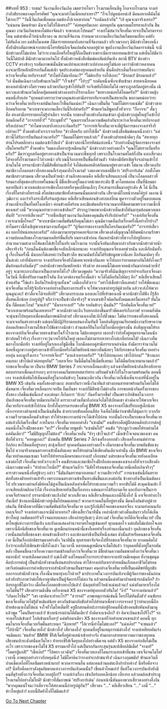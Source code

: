 ##บทที่ 953 : รถชน!
วันงานเลี้ยงวันเกิด
เขตฮว๋ายโหรว โรงแรมเอี้ยนซีหู
ไกลจากโรงแรม จางเย่กำลังขับรถพลางคุยโทรศัพท์
“คุณจะมาทำไมเนี่ยเหล่าเหรา?”
“ก็จะไปดูหน่อยน่ะสิ มีคนอยากตีฉันไม่ใช่เรอะ?”
“วันนี้วันเกิดเพื่อนผม ผมต้องไปเจอเขาก่อน”
“รอฉันแล้วกัน”
“เฮ้ คุณจะมาจริงเหรอ?”
“แน่นอน มีคนท้ามา ฉันจะไม่ไปได้เหรอ?”
“ค่อยคุยกันเถอะ ค่อยคุยกัน คุณรอผมโทรหาแล้วกัน ขืนคุณมา งานวันเกิดเขาคงไม่ต้องจัดแล้ว จะพาลเละไปหมด!”
จางเย่ไม่สนว่าเจี่ยงฮั่นเวยจะเป็นใครมาจากไหน แต่เขาต้องไว้หน้าเสี่ยวตง
ณ สถานที่จัดงาน
กำหนดเวลางานเลี้ยงวันเกิดเริ่มตอนเที่ยง แต่ยังไม่ทันถึงเวลา แค่สิบโมงเศษ ก็มีดาราทยอยมาถึงสถานที่จัดงานแล้ว บริเวณรอบๆ มีนักข่าวโขยงหนึ่ง ทั้งยังมีรถสัมภาษณ์จากสถานีโทรทัศน์อีกเจ็ดแปดคันจอดอยู่ด้วย
พูดถึงงานเลี้ยงวันเกิดดาราเช่นนี้ จะมีนักข่าวมาก็ไม่แปลก ไม่ว่าจะงานเล็กหรือใหญ่ก็ถือเป็นข่าวเพราะมีดาราหลายคนเข้าร่วม แต่เห็นได้ชัดว่าวันนี้ไม่ปกติ มีนักข่าวมามากเกินไป ทั้งนักข่าวหนังสือพิมพ์คอลัมน์บันเทิง สถานี BTV ช่องข่าว CCTV ตรงข้างๆ รถสัมภาษณ์นั้นมีขวดเปล่าและห่อข้าวเปล่ากองอยู่ไม่น้อย เดาว่านักข่าวหลายคนคงจะมาปักหลักเฝ้ารอกันตั้งแต่เช้า จุดประสงค์ของทุกคนคล้ายกัน นั่นคือประเด็นเรื่องการพบกันระหว่างเจี่ยงฮั่นเวยกับจางเย่!
“ทำไมยังไม่มาอีกนะ?”
“ไม่ต้องรีบ รอไปเถอะ”
“มีรถมา! มีรถมาแล้ว!”
“เอ๋ นั่นมันเฉินกวงกับฟ่านเหวินลี่!”
“เร็วเข้า!”
“ไปๆๆ!”
รถคันหนึ่งเพิ่งจะขับเข้ามา สายตาเฉียบคมของเหล่านักข่าวก็ตรวจพบ แล้วพากันกรูเข้าไปทันที!
รถจึงขยับไปต่อไม่ได้ เพราะถูกสกัดอยู่ตรงนั้น
เฉินกวงและฟ่านเหวินลี่กดปุ่มลดหน้าต่างลงอย่างไร้ทางเลือก “ขอทางหน่อยได้ไหมครับ?”
นักข่าวหญิงคนหนึ่งรีบเอ่ย “ทุกคนต่างทราบว่าพวกคุณสองสามีภรรยากับจางเย่เป็นสหายกัน ขอถามหน่อยว่าระหว่างเจี่ยงฮั่นเวยกับจางเย่มันเกิดอะไรขึ้นกันแน่คะ?”
เฉินกวงฝืนยิ้ม “ผมก็ไม่ทราบแน่ชัด”
นักข่าวชายอีกคนรีบถาม “พวกเขาจะมางานเลี้ยงวันนี้รึเปล่าครับ?”
ฟ่านเหวินลี่พูดกลั้วหัวเราะ “ก็อาจจะ”
สั้นๆ คือ สองสามีภรรยาตอบไม่รู้ท่าเดียว
จากนั้น รถของฮั่วตงฟางก็แล่นเข้ามา
ฝูงนักข่าวกลุ่มใหญ่วิ่งเข้าไปล้อมอีกครั้ง!
“อาจารย์ฮั่ว!”
“ประมุขฮั่ว!”
“คุณทราบเรื่องความขัดแย้งกันระหว่างเจี่ยงฮั่นเวยกับจางเย่หรือเปล่าคะ!”
“ทำไมพวกเขาถึงทะเลาะกันครับ?”
“อาจารย์เจี่ยงฮั่นเวยจะตีผู้จัดการของจางเย่จริงรึเปล่าคะ?”
ฮั่วตงฟางหัวเราะราบเรียบ “ข่าวลือครับ อย่าไปเชื่อ”
นักข่าวหนังสือพิมพ์คนหนึ่งกล่าว “แต่ข่าวนี้ได้รับการยืนยันแล้วนะครับ?”
“งั้นผมก็ไม่ทราบแล้วล่ะ” ฮั่วตงฟางส่ายหน้าติดๆ กัน “สหายทุกท่านโปรดหลีกทาง ผมต้องเข้าไปแล้ว”
นักข่าวสถานีโทรทัศน์แห่งหนึ่ง “ถ้าอย่างนั้นผู้จัดการของจางเย่เป็นใครครับ?”
ฮั่วตงฟาง “ผมเองก็อยากรู้เหมือนกัน”
นักข่าวกล่าวอย่างตกใจ “คุณก็ไม่ทราบงั้นหรือครับ?”
มีดาราถูกสกัดอยู่ตรงทางเข้าเป็นจำนวนมากขึ้นทุกที
เพราะเป็นโรงแรมสไตล์กึ่งปิด และเสี่ยวตงได้จองทั้งโรงแรมเอาไว้ล่วงหน้า บริเวณนี้จึงกลายเป็นพื้นที่ส่วนตัว จำต้องมีบัตรเชิญจึงจะผ่านเข้าไปด้านในได้ บรรดานักข่าวไม่มีสิทธิ์ผ่านเข้าไป จึงได้แต่คอยดักสกัดคนอยู่ตรงทางเข้า
ไม่นาน เสี่ยวตงกับสมาชิกวงไอดอลสาวอีกสองคนก็เร่งรุดมาถึงโรงแรม!
วงของพวกเธอมีชื่อว่า ‘สปริงการ์เด้น’ ก่อตั้งโดยสมาชิกสาวสามคน เสี่ยวตงเป็นหัวหน้า ส่วนอีกสองคนคือ หลีเสี่ยวเสียนและเอมี่ เป็นวงไอดอลสาวที่ร้อนแรงที่สุดของประเทศในขณะนี้ มีชื่อเสียงอยู่ในแถวหน้าของระดับ B มาโดยตลอด เป็นที่นิยมมาหลายปีแล้ว พวกเธอต้องการเพียงโอกาสหรือจุดเปลี่ยนเล็กๆ ก็จะสามารถขึ้นมาอยู่ระดับ A ได้ นี่เป็นเรื่องที่ใครต่างก็ทราบดี สไตล์ของสมาชิกทั้งสามคนนั้นแตกต่างกัน เสี่ยวตงมีใบหน้ากลมได้รูป งดงาม มีวุฒิภาวะ และร่าเริงกระตือรือร้นอยู่เสมอ หลีเสี่ยวเสียนค่อนข้างสงบเสงี่ยม พูดจาวางตัวอยู่ในแบบแผน ส่วนเอมี่จะเป็นสไตล์โฉบเฉี่ยว ค่อนข้างเผ็ดร้อน และมีแฟนคลับจำนวนมากที่ติดตามเพราะความเซ็กซี่ของเธอ!
เอมี่ “พวกคุณอย่าขวางทางเข้าสิคะ!”
ปรากฏว่าพอพวกนักข่าวเห็นเข้าก็หันมารุมล้อมพวกเธอทันที!
“อาจารย์เสี่ยวตง!”
“รายชื่อเชิญร่วมงานวันเกิดของคุณมันจริงรึเปล่าครับ!”
“จางเย่กับเจี่ยงฮั่นเวยจะมาเมื่อไรคะ!”
“พวกเขามีความสัมพันธ์กับคุณไม่เลว คุณมีความเห็นกับเรื่องครั้งนี้อย่างไรบ้าง? ทำไมคราวนี้ถึงเชิญพวกเขามางานทั้งคู่คะ?”
“ผู้จัดการของจางเย่เป็นใครกันแน่ครับ?”
“อาจารย์เสี่ยวตง บอกใบ้หน่อยเถอะครับ!”
กล้องมากมายรุมรอคอยจับภาพ
เสี่ยวตงส่งสัญญาณให้ทีมพนักงานรักษาความปลอดภัยของโรงแรมมาเคลียร์พื้นที่บริเวณทางเข้าก่อน กันเหล่านักข่าวที่ขวางไปอยู่อีกทาง อำนวยความสะดวกให้แขกได้เข้าไปในบริเวณโรงแรม จากนั้นจึงหันกลับมากล่าวกับพวกนักข่าวด้วยน้ำเสียงจริงจัง “ก่อนอื่นฉันต้องขอชี้แจงสักเล็กน้อยนะคะ จางเย่กับคุณอาเจี่ยงเคยช่วยฉัน และดีกับฉันทั้งคู่ เรื่องในครั้งนี้ ฉันบอกได้เลยค่ะว่าเป็นข่าวลือ ขนาดฉันยังไม่ได้รับข้อมูลพวกนี้เลย ลือกันมาผิดๆ ทั้งนั้นล่ะค่ะ เท่าที่ฉันทราบ จางเย่กับอาเจี่ยงยังไม่เคยเจอหน้ากันเลย จะไปบอกว่าบาดหมางกันได้ยังไงคะ? มันย้อนแย้งกันชัดๆ!”
เหล่านักข่าวพากันพยักหน้า
จริงด้วย สองคนนี้ไม่เคยเจอหน้ากันมาก่อนด้วยซ้ำ!
อยู่ๆ จะมาทะเลาะกันเอาเป็นเอาตายได้ไง?
เสี่ยวตงพูดต่อ “ความจริงที่ฉันเชิญอาจารย์จางกับอาเจี่ยงมาในวันนี่ ก็เพื่อปรับความเข้าใจกัน ถึงเวลาต้องจบเรื่องนี้แล้ว จะได้ไม่ลือกันไปผิดๆ อีก”
หลีเสี่ยวเสียนก็ช่วยเสริม “ใช่แล้ว ลือกันไร้หลักฐานทั้งเพ”
เอมี่เองก็หัวเราะ “อย่าไปเชื่อข่าวลือเลยค่ะ! รอให้พี่ตงแนะนำเจี่ยงฮั่นเวยให้รู้จักกับจางเย่อย่างเป็นทางการเสร็จ จะให้พวกเขาถ่ายรูปคู่ด้วยกัน แล้วจะส่งให้พวกคุณดูนะคะ! ข่าวลือจะได้จบสักที!”
เสี่ยวตงกระแอม แอบเตะไปที่เท้าของเอมี่
พวกนักข่าวได้ฟัง ก็รู้สึกสับสนเล็กน้อย
ถ่ายรูปคู่?
หรือว่าจะเป็นข่าวลือจริงๆ?
พวกเขาเข้าใจผิดกันทั้งหมดเลยงั้นเหรอ?
ทันใดนั้น ก็มีคนตะโกน!
“มาแล้ว!”
“นั่นรถจางเย่!”
“เฮ้ย รถคันข้างๆ นั่นมัน?”
“อีกคันคือเจี่ยงฮั่นเวย!”
“พวกเขามาพร้อมกันเลยเหรอ?”
พวกนักข่าวตะลึง รีบยกกล้องขึ้นมารัวชัตเตอร์เก็บภาพ!
บางคนยังคิดจะพุ่งเขาไปหยุดรถเพื่อขอสัมภาษณ์อีกด้วย!
เสี่ยวตงเองก็ชะงักไปชั่วขณะ ไม่คิดว่ารถของทั้งสองคนนี้จะมาเจอกันตรงทางเข้า แต่เธอก็มีปฏิกิริยาตอบสนองในทันที โดยส่งสัญญาณเรียกพนักงานรักษาความปลอดภัยของโรงแรมให้เขาไปขัดขวางนักข่าว ส่วนเธอก็ยืนโบกไม้โบกมืออยู่ตรงนั้น ส่งสัญญาณให้รถของจางเย่กับเจี่ยงฮั่นเวยตรงเข้ามาในรั้วโรงแรม ไม่ต้องหยุดรถ เธอกลัวว่าถ้าทั้งคู่หยุดรถจนโดนนักข่าวล้อมไว้จริงๆ เรื่องราวจะวุ่นวายไปกันใหญ่ เธอคงไม่สามารถหาทางไกล่เกลี่ยก่อนได้!
เฉินกวงยิ้มพลางโบกมือทัก
จางเย่ที่อยู่ในรถเองก็ชูมือขึ้น โบกมือตอบคู่สามีภรรยาเหล่าเฉิน
ยังมีดาราจำนวนไม่น้อยซึ่งถูกขวางอยู่ตรงทางเข้าที่โบกมือหรือไม่ก็พยักหน้าพลางยิ้มน้อยๆ ให้กับรถของเจี่ยงฮั่นเวยอย่างอบอุ่น และดูกริ่งเกรง
“อาจารย์เจี่ยง!”
“มาแล้วเหรอครับ?”
“เข้าไปก่อนเถอะ เข้าไปก่อน!”
“ข้างนอกคนเยอะ เข้าไปแล้วค่อยคุยกัน!”
“เหลาเจี่ยง วันนี้ดื่มกินให้เต็มที่เลยนะ ไม่ได้ดื่มกับนายมานานแล้ว!”
รถของเจี่ยงฮั่นเวย เป็นรถ BMW Series 7 กระจกรถเลื่อนลงช้าๆ แล้วเขาก็พยักหน้าส่งเสียงทักทายตอบบรรดาเพื่อนเก่ารอบๆ
ดาราบางคนเริ่มทยอยสตาร์ทรถ เตรียมตัวเข้าไปในโรงแรมพร้อมกัน
ตอนนี้เอง จางเย่เพิ่งหันไปเห็นคนที่อยู่ในรถคันข้างๆ ในขณะเดียวกัน เจี่ยงฮั่นเวยก็เพิ่งเห็นจางเย่ที่นั่งอยู่ใน BMW X5 เช่นกัน คนทั้งสองต่างผงะ สบตากันราวหนึ่งวินาทีแล้วต่างถอนสายตาพร้อมกันโดยไม่ได้นัดหมาย
เจี่ยงฮั่นเวยเลื่อนกระจกปิด ยิ้มเย็นชา
จางเย่ก็มีสีหน้าไม่ต่างกัน
การพบหน้ากันครั้งแรกของทั้งสอง เกิดขึ้นเช่นนี้เอง!
และต่อมา ก็เกิดการ ‘ปะทะ’ กันครั้งแรกขึ้น!
เป็นเพราะอิทธิพลในวงการบันเทิงของเจี่ยงฮั่นเวยมีมากเกินไป ดาราบางส่วนที่มาถึงก่อนจึงไม่ไปเบียดเขา ต่างคิดจะให้พวกเจี่ยงฮั่นเวยกับจางเย่เข้าไปก่อน อีกทั้งในบรรดารถของทั้งคู่ BMW X5 ของจางเย่ได้เปรียบอยู่เล็กน้อย เนื่องจากทางด้านหน้าเป็นเนินชันขึ้น ด้วยระบบขับเคลื่อนสี่ล้อ จึงเห็นได้ชัดว่าเขาขับได้นุ่มกว่า บวกกับความเร็วยามเคลื่อนตัวเข้ามา ทำให้รถของจางเย่น่าจะได้เข้าไปก่อน จากนั้นถึงจะเป็นรถของเจี่ยงฮั่นเวย
แต่แล้วก็เกิดเรื่องขึ้น!
ภายในรถ
เจี่ยงฮั่นเวยออกคำสั่ง “แซงมัน!”
คนขับรถคือผู้ฝึกสอนศิลปะการต่อสู้คนหนึ่งในโรงฝึกของเขา “หา?”
เจี่ยงฮั่นเวยพูดซ้ำ “แซงมันไป!”
คนขับ “ประตูกว้างพอให้รถผ่านได้แค่คันเดียว!”
“ไม่มีปัญญาก็ไม่ต้อง!” เจี่ยงฮั่นเวยลั่น
“ฮ่าๆ เข้าใจแล้ว!” เมื่อเข้าใจเจตนาของเขา คนขับก็หัวเราะ “คอยดูเถอะ!”
ฉับพลัน BMW Series 7 ก็เร่งเครื่องออกตัว เสียงเครื่องยนต์คำรามกึกก้อง พาให้คนที่อยู่รอบๆ สะดุ้งเฮือก!
ทุกคนหันมองอย่างตกใจ เห็นรถของเจี่ยงฮั่นเวยพลันขับแซงขึ้นไป ความจริงถนนตรงทางเข้านั้นคับแคบ พอให้รถผ่านได้เพียงคันเดียวเท่านั้น เมื่อ BMW ของเจี่ยงฮั่นเวยปาดเลนแซงมา จึงทำให้ท้ายรถเฉียดรถของจางเย่!
เกือบชน!
แต่รถของเจี่ยงฮั่นเวยยังคงเบียดแซงต่อไป!
เจี่ยงฮั่นเวยหัวเราะสะใจ
คนขับรถและสมาชิกโรงฝึกอีกสองคนของเขาเองก็หัวเราะเสียงดัง
เฉินกวงขมวดคิ้ว “ทำบ้าอะไรเนี่ย?”
ฟ่านเหวินลี่ว่า “นิสัยใจร้อนของเจี่ยงฮั่นเวยนี่เหลือเกินจริงๆ”
ดาราสาวคนหนึ่งที่อยู่ข้างๆ กล่าว “นี่มันอันตรายมากเลยนะ! หวาดเสียวจริง!”
การแซงเช่นนี้อันตรายต่อทั้งสองฝ่ายอย่างแท้จริง เพราะถนนตรงทางเข้าเป็นทางชันขึ้นและลงต่อกัน ข้างทางยังเป็นเนินตัดลงไป บริเวณทางผ่านยังมีท่อนไม้สูงเป็นเนินหลังเต่าเพื่อให้รถชะลอความเร็ว หากขับไม่ดี สะดุดเนินเข้า ก็อาจเสียหลักพลิกคว่ำได้ เรื่องรถเสียหายยังเป็นเรื่องรอง แต่คนอาจได้รับบาดเจ็บ และยังอาจเป็นการบาดเจ็บร้ายแรง!
บรรดานักข่าวตะลึงงัน!
พวกเสี่ยวตง หลีเสี่ยวเสียนและเอมี่ก็นิ่งอึ้ง!
นี่ อาเจี่ยงทำอะไรกันเนี่ย!
ข้างนอกนี้มีนักข่าวอยู่เต็มไปหมดเลยนะ!
พวกดาราคนอื่นที่อยู่ตรงนั้น มีคนอึ้งปนขำอยู่ด้วยเช่นกัน ที่ขำคือพวกที่มีความสัมพันธ์กับเจี่ยงฮั่นเวย และรู้ถึงนิสัยใจคอของเหลาเจี่ยง จะมาแย่งถนนกับเหลาเจี่ยง? จางเย่อย่างแกจะมีน้ำยาเหรอ?
เพียงเสี้ยววินาทีนั้น เหล่านักข่าวต่างตื่นเต้นราวกับได้เห็นข่าวใหญ่ กดชัตเตอร์รัวเร็วจนแทบแหลก เสียงถ่ายรูปแชะๆ ดังระงม!
เจี่ยงฮั่นเวยก็คือเจี่ยงฮั่นเวย!
เป็นขาใหญ่แห่งวงการบันเทิง และยังคงแสดงอำนาจบาตรใหญ่เช่นเคย!
ทุกคนตกใจ แต่กลับไม่แปลกใจเลย เพราะนี่คือนิสัยของเจี่ยงฮั่นเวย ดูเหมือนก่อนหน้านี้เขาก็เคยทำเรื่องทำนองนี้มาแล้ว บุคลิกของเจี่ยงฮั่นเวยนั้นสมกับชื่อของเขา ค่อนข้างแข็งกร้าว และต้องแย่งชิงเป็นที่หนึ่งเสมอ ดังนั้นสำหรับคนของเจี่ยงฮั่นเวย นี่เป็นเรื่องปกติธรรมดาอย่างยิ่ง
วินาทีนั้น ทุกสายตาจับจ้องไปที่รถของเจี่ยงฮั่นเวย บางคนคิดไปถึงว่าจะกลับไปเขียนข่าวนี้ยังไงแล้ว
ในเวลานี้ หลายคนดูเหมือนจะลืมไปแล้ว ว่าบุคคลที่นั่งอยู่ในรถคันหลัง เป็นคนชื่อฉาวเรื่องความอารมณ์ร้อนยิ่งกว่าเจี่ยงฮั่นเวย มีชื่อด้านความอันธพาลยิ่งกว่าเจี่ยงฮั่นเวยมากนัก!
จางเย่เดือดดาลแล้ว!
แม่เอ็งสิ!
แต่ไหนแต่ไรการกระทำของจางเย่ล้วนมีเหตุผล ที่งานชุมนุมศิลปะการต่อสู้ เป็นสำนักหัวซานที่เล่นสกปรกก่อน ทำให้จางเย่กับเหราอ้ายหมิ่นเกือบเอาชีวิตไม่รอด เขาจึงย่อมต้องการคำอธิบายจากสำนักหัวซานเป็นธรรมดา คนอย่างเจี่ยงฮั่นเวยที่เป็นแค่ศิษย์ที่ถูกขับออกจากสำนักหัวซาน เรื่องนี้นายมายุ่งอะไรด้วย? มาประกาศในวงการบันเทิงจะตีผู้จัดการของฉันก่อน แล้วยังประกาศว่าต่อให้เอาญาติมาเป็นผู้จัดการก็ไม่ละเว้น แล้วตอนนี้แม่งยังมาปาดหน้ารถฉันอีก? ถ้าล้อรถลูกพี่ไม่กว้าง เมื่อกี้คงไถลตกข้างทางไปแล้ว!
ฉันอุตส่าห์ไว้หน้าแม่งแล้วนะ!
แม่งยังมาหาเรื่องไม่จบไม่สิ้น??
เสียงคำรามดึงขึ้น เครื่องยนต์ X5 ของจางเย่พุ่งออกตัวทันใด!
“อ๊า!”
“รถจางเย่มาแล้ว!”
“เกิดอะไรขึ้น?”
“เขา เขาคิดจะทำอะไร?”
“สวรรค์!”
ภาพเหตุการณ์เช่นนี้ ใครก็ไม่ทันตั้งตัว!
คนขับรถของเจี่ยงฮั่นเวยไม่รู้ตัวแม้แต่น้อย ตรงกันข้ามกลับขับส่ายไปส่ายมาเพื่อขวางรถจางเย่ รู้ว่าทำแบบนี้อีกฝ่ายต้องแซงไม่ได้แน่ จงใจยั่วโมโหเต็มที่!
ครูฝึกสอนศิลปะการต่อสู้อีกคนที่นั่งข้างคนขับหันหลังมาดูแล้วพูด “โดนปิดทางแล้ว! ข้างหน้ารถผ่านได้คันเดียว! ยังคิดจะแซงอีก? ฮ่า คิดจะบินแซงไปรึไง?”
รถจางเย่ใกล้เข้ามา!
ใกล้เข้ามาเรื่อยๆ!
แค่พริบตาเดียว X5 ของจางเย่ก็จ่อท้ายพวกเขาแล้ว!
ตอนนี้ ทุกคนในรถเจี่ยงฮั่นเวยเริ่มตื่นตระหนก
“ฉิบหาย!”
“ไอ้เวรนี่ทำไมไม่ชะลอ?”
“แม่งเอ๊ย!”
“จะชนแล้ว”
“ไอ้บ้านี่!”
เจี่ยงฮั่นเวยอึ้ง!
นักข่าวอึ้ง!
เสี่ยวตงอึ้ง!
ทุกคนที่อยู่ในเหตุการณ์ต่างอึ้ง!
จางเย่เหยียบคันเร่งจนมิดและ ‘ชนท้าย’ BMW ซีรีส์เจ็ดที่อยู่ด้านหน้าเข้าอย่างจัง ท่ามกลางสายตาหวาดผวาของทุกคน เสียงชนปะทะดังสนั่นหวั่นไหว ท้ายรถซีรีส์เจ็ดยุบลงไปอย่างชัดเจน แต่ตัว X5 ของจางเย่กลับไม่เป็นอะไร เพราะรถของเขาไม่ใช่ X5 ธรรมดาทั่วไป แต่เป็นรถกันกระสุนรุ่นสเปเชียลลิมิเต็ด!
“จางเย่!”
“โคตรปู่แกสิ!”
“เชี่ยเอ๊ย!”
“ไอ้หยา เอวฉัน!”
เจี่ยงฮั่นเวยเองก็โดนกระแทกเข้าที่แขน เขาเจ็บจนโมโห!
เวลานี้ ภาพทุกอย่างราวกับหยุดนิ่ง!
ไม่มีใครคิดว่าจางเย่จะกล้าชนจริง!
เฉินกวงกุมขมับ!
ฟ่านเหวินลี่ปาดเช็ดเหงื่อที่ไหลซึมตรงหน้าผาก!
พวกดาราคนอื่น แต่ละคนล้วนแต่ตะลึงอ้าปากค้าง!
นี่หรือคือจางเย่?
นี่หรือคือดาราดังสุดอัธพาลแห่งวงการบันเทิงคนนั้น?
เชี่ยแล้วไหมเล่า! ที่แท้ในวงการบันเทิงยังมีคนที่ดุร้ายยิ่งกว่าเจี่ยงฮั่นเวยอยู่อีก!?
จางเย่เร่งเรื่อง เข้าเกียร์ถอยเล็กน้อย เบี่ยงรถ แล้วบดล้อเข้าประตูโรงแรมไปอย่างไม่ไยดี!
นักข่าวที่สัมภาษณ์ ‘สปริงการ์เด้น’ ก่อนหน้านี้หันมองพวกเสี่ยวตงอย่างอึ้งงัน “พวกคุณแน่ใจนะว่าเดี๋ยวจะให้สองคนนี้ถ่ายรูปคู่กัน?”
เสี่ยวตง “...”
หลีเสี่ยวเสียน “...”
เอมี่ “...”
ข่าวใหญ่แล้ว!
แบบนี้ปิดยังไงก็ไม่มิดแล้ว!


[Go To Next Chapter]( ./54.md)